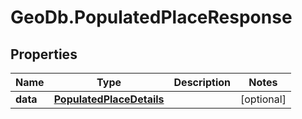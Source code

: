 # GeoDb.PopulatedPlaceResponse

## Properties
Name | Type | Description | Notes
------------ | ------------- | ------------- | -------------
**data** | [**PopulatedPlaceDetails**](PopulatedPlaceDetails.md) |  | [optional] 


